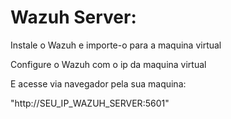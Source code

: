 # Wazuh Server:
Instale o Wazuh e importe-o para a maquina virtual

Configure o Wazuh com o ip da maquina virtual

E acesse via navegador pela sua maquina:

"http://SEU_IP_WAZUH_SERVER:5601"
